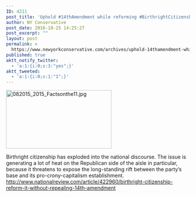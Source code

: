 ```yaml
---
ID: 4211
post_title: 'Uphold #14thAmendment while reforming #BirthrightCitizenship #MakeAmericaGreatAgain #tcot'
author: NY Conservative
post_date: 2016-10-25 14:25:27
post_excerpt: ""
layout: post
permalink: >
  https://www.newyorkconservative.com/archives/uphold-14thamendment-while-reforming-birthrightcitizenship-makeamericagreatagain-tcot/
published: true
aktt_notify_twitter:
  - 'a:1:{i:0;s:3:"yes";}'
aktt_tweeted:
  - 'a:1:{i:0;s:1:"1";}'
---
```

<a href="https://www.newyorkconservative.com/wp-content/uploads/2015/08/082015_2015_Factsonthe111.jpg"><img class="alignnone size-full wp-image-3639" src="https://www.newyorkconservative.com/wp-content/uploads/2015/08/082015_2015_Factsonthe111.jpg" alt="082015_2015_Factsonthe11.jpg" width="289" height="160" /></a>
<div>Birthright citizenship has exploded into the national discourse. The issue is generating a lot of heat on the Republican side of the aisle in particular, because it threatens to expose the long-standing rift between the party’s base and its pro-crony-capitalism establishment.</div>
<div></div>
<div><a href="http://www.nationalreview.com/article/422960/birthright-citizenship-reform-it-without-repealing-14th-amendment">http://www.nationalreview.com/article/422960/birthright-citizenship-reform-it-without-repealing-14th-amendment</a></div>
&nbsp;
